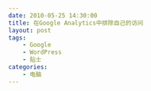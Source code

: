 ```yaml
---
date: 2010-05-25 14:30:00
title: 在Google Analytics中排除自己的访问
layout: post
tags:
    - Google
    - WordPress
    - 贴士
categories:
    - 电脑
---
```

